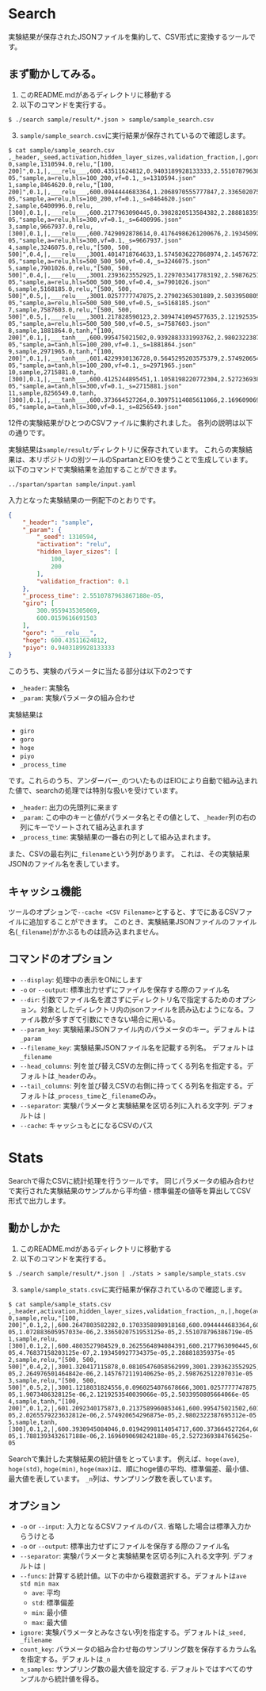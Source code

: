 # Search
実験結果が保存されたJSONファイルを集約して、CSV形式に変換するツールです。

## まず動かしてみる。
1. このREADME.mdがあるディレクトリに移動する
2. 以下のコマンドを実行する。
```
$ ./search sample/result/*.json > sample/sample_search.csv
```
3. `sample/sample_search.csv`に実行結果が保存されているので確認します。
```
$ cat sample/sample_search.csv
,_header,_seed,activation,hidden_layer_sizes,validation_fraction,|,goro,hoge,piyo,_process_time,_filename
0,sample,1310594.0,relu,"[100, 200]",0.1,|,___relu___,600.43511624812,0.9403189928133333,2.5510787963867188e-05,"sample,a=relu,hls=100_200,vf=0.1,_s=1310594.json"
1,sample,8464620.0,relu,"[100, 200]",0.1,|,___relu___,600.0944444683364,1.2068970555777847,2.3365020751953125e-05,"sample,a=relu,hls=100_200,vf=0.1,_s=8464620.json"
2,sample,6400996.0,relu,[300],0.1,|,___relu___,600.2177963090445,0.3982820513584382,2.288818359375e-05,"sample,a=relu,hls=300,vf=0.1,_s=6400996.json"
3,sample,9667937.0,relu,[300],0.1,|,___relu___,600.7429092878614,0.41764986261200676,2.193450927734375e-05,"sample,a=relu,hls=300,vf=0.1,_s=9667937.json"
4,sample,3246075.0,relu,"[500, 500, 500]",0.4,|,___relu___,3001.4014718764633,1.5745036227868974,2.1457672119140625e-05,"sample,a=relu,hls=500_500_500,vf=0.4,_s=3246075.json"
5,sample,7901026.0,relu,"[500, 500, 500]",0.4,|,___relu___,3001.2393623552925,1.2297033417783192,2.5987625122070312e-05,"sample,a=relu,hls=500_500_500,vf=0.4,_s=7901026.json"
6,sample,5168185.0,relu,"[500, 500, 500]",0.5,|,___relu___,3001.0257777747875,2.27902365301889,2.5033950805664062e-05,"sample,a=relu,hls=500_500_500,vf=0.5,_s=5168185.json"
7,sample,7587603.0,relu,"[500, 500, 500]",0.5,|,___relu___,3001.217828590123,2.3094741094577635,2.1219253540039062e-05,"sample,a=relu,hls=500_500_500,vf=0.5,_s=7587603.json"
8,sample,1881864.0,tanh,"[100, 200]",0.1,|,___tanh___,600.995475021502,0.9392883331993762,2.9802322387695312e-05,"sample,a=tanh,hls=100_200,vf=0.1,_s=1881864.json"
9,sample,2971965.0,tanh,"[100, 200]",0.1,|,___tanh___,601.4229930136728,0.5645295203575379,2.574920654296875e-05,"sample,a=tanh,hls=100_200,vf=0.1,_s=2971965.json"
10,sample,2715881.0,tanh,[300],0.1,|,___tanh___,600.4125244895451,1.1058198220772304,2.5272369384765625e-05,"sample,a=tanh,hls=300,vf=0.1,_s=2715881.json"
11,sample,8256549.0,tanh,[300],0.1,|,___tanh___,600.373664527264,0.30975114085611066,2.1696090698242188e-05,"sample,a=tanh,hls=300,vf=0.1,_s=8256549.json"
```

12件の実験結果がひとつのCSVファイルに集約されました。
各列の説明は以下の通りです。


実験結果は`sample/result/`ディレクトリに保存されています。
これらの実験結果は、本リポジトリの別ツールのSpartanとEIOを使うことで生成しています。
以下のコマンドで実験結果を追加することができます。

```
../spartan/spartan sample/input.yaml
```

入力となった実験結果の一例配下のとおりです。
```json
{
    "_header": "sample",
    "_param": {
        "_seed": 1310594,
        "activation": "relu",
        "hidden_layer_sizes": [
            100,
            200
        ],
        "validation_fraction": 0.1
    },
    "_process_time": 2.5510787963867188e-05,
    "giro": [
        300.9559435305069,
        600.0159616691503
    ],
    "goro": "___relu___",
    "hoge": 600.43511624812,
    "piyo": 0.9403189928133333
}
```
このうち、実験のパラメータに当たる部分は以下の2つです
- `_header`: 実験名
- `_param`: 実験パラメータの組み合わせ

実験結果は
- `giro`
- `goro`
- `hoge`
- `piyo`
- `_process_time`

です。これらのうち、アンダーバー`_`のついたものはEIOにより自動で組み込まれた値で、searchの処理では特別な扱いを受けています。
- `_header`: 出力の先頭列に来ます
- `_param`: この中のキーと値がパラメータ名とその値として、`_header`列の右の列にキーでソートされて組み込まれます
- `_process_time`: 実験結果の一番右の列として組み込まれます。


また、CSVの最右列に`_filename`という列があります。
これは、その実験結果JSONのファイル名を表しています。

## キャッシュ機能
ツールのオプションで`--cache <CSV Filename>`とすると、すでにあるCSVファイルに追加することができます。
このとき、実験結果JSONファイルのファイル名(`_filename`)がかぶるものは読み込まれません。

## コマンドのオプション
- `--display`: 処理中の表示をONにします
- `-o` or `--output`: 標準出力せずにファイルを保存する際のファイル名
- `--dir`: 引数でファイル名を渡さずにディレクトリ名で指定するためのオプション。対象としたディレクトリ内のjsonファイルを読み込むようになる。ファイル数が多すぎて引数にできない場合に用いる。
- `--param_key`: 実験結果JSONファイル内のパラメータのキー。デフォルトは`_param`
- `--filename_key`: 実験結果JSONファイル名を記載する列名。 デフォルトは`_filename`
- `--head_columns`: 列を並び替えCSVの左側に持ってくる列名を指定する。デフォルトは`_header`のみ。
- `--tail_columns`: 列を並び替えCSVの右側に持ってくる列名を指定する。デフォルトは`_process_time`と`_filename`のみ。
- `--separator`: 実験パラメータと実験結果を区切る列に入れる文字列. デフォルトは `|`
- `--cache`: キャッシュもとになるCSVのパス

# Stats
Searchで得たCSVに統計処理を行うツールです。
同じパラメータの組み合わせで実行された実験結果のサンプルから平均値・標準偏差の値等を算出してCSV形式で出力します。

## 動かしかた
1. このREADME.mdがあるディレクトリに移動する
2. 以下のコマンドを実行する。
```
$ ./search sample/result/*.json | ./stats > sample/sample_stats.csv
```
3. `sample/sample_stats.csv`に実行結果が保存されているので確認します。
```
$ cat sample/sample_stats.csv 
,_header,activation,hidden_layer_sizes,validation_fraction,_n,|,hoge(ave),hoge(std),hoge(min),hoge(max),piyo(ave),piyo(std),piyo(min),piyo(max),_process_time(ave),_process_time(std),_process_time(min),_process_time(max)
0,sample,relu,"[100, 200]",0.1,2,|,600.2647803582282,0.1703358898918168,600.0944444683364,600.43511624812,1.073608024195559,0.13328903138222575,0.9403189928133332,1.2068970555777847,2.4437904357910156e-05,1.072883605957033e-06,2.3365020751953125e-05,2.551078796386719e-05
1,sample,relu,[300],0.1,2,|,600.4803527984529,0.2625564894084391,600.2177963090445,600.7429092878614,0.40796595698522253,0.009683905626784312,0.3982820513584382,0.4176498626120068,2.2411346435546875e-05,4.76837158203125e-07,2.193450927734375e-05,2.288818359375e-05
2,sample,relu,"[500, 500, 500]",0.4,2,|,3001.320417115878,0.08105476058562999,3001.2393623552925,3001.401471876464,1.4021034822826084,0.1724001405042891,1.2297033417783192,1.5745036227868974,2.372264862060547e-05,2.264976501464842e-06,2.1457672119140625e-05,2.598762512207031e-05
3,sample,relu,"[500, 500, 500]",0.5,2,|,3001.1218031824556,0.0960254076678666,3001.0257777747875,3001.217828590123,2.294248881238327,0.015225228219436726,2.27902365301889,2.3094741094577635,2.3126602172851566e-05,1.9073486328125e-06,2.1219253540039066e-05,2.5033950805664066e-05
4,sample,tanh,"[100, 200]",0.1,2,|,601.2092340175873,0.2137589960853461,600.995475021502,601.4229930136727,0.7519089267784571,0.18737940642091916,0.5645295203575379,0.9392883331993762,2.777576446533203e-05,2.0265579223632812e-06,2.574920654296875e-05,2.9802322387695312e-05
5,sample,tanh,[300],0.1,2,|,600.3930945084046,0.01942998114054717,600.373664527264,600.4125244895451,0.7077854814666705,0.39803434061055987,0.30975114085611066,1.1058198220772304,2.3484230041503906e-05,1.7881393432617188e-06,2.1696090698242188e-05,2.5272369384765625e-05
```

Searchで集計した実験結果の統計値をとっています。
例えば、`hoge(ave)`, `hoge(std)`, `hoge(min)`, `hoge(max)`は、順にhoge値の平均、標準偏差、最小値、最大値を表しています。
`_n`列は、サンプリング数を表しています。

## オプション
- `-o` or `--input`: 入力となるCSVファイルのパス. 省略した場合は標準入力からうけとる
- `-o` or `--output`: 標準出力せずにファイルを保存する際のファイル名
- `--separator`: 実験パラメータと実験結果を区切る列に入れる文字列. デフォルトは `|`
- `--funcs`: 計算する統計値。以下の中から複数選択する。デフォルトは`ave std min max`
  - `ave`: 平均
  - `std`: 標準偏差
  - `min`: 最小値
  - `max`: 最大値
- `ignore`: 実験パラメータとみなさない列を指定する。デフォルトは`_seed, _filename`
- `count_key`: パラメータの組み合わせ毎のサンプリング数を保存するカラム名を指定する。デフォルトは`_n`
- `n_samples`: サンプリング数の最大値を設定する. デフォルトではすべてのサンプルから統計値を得る。
